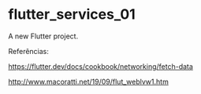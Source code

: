 # flutter_services_01

A new Flutter project.

Referências: 

https://flutter.dev/docs/cookbook/networking/fetch-data

http://www.macoratti.net/19/09/flut_weblvw1.htm
